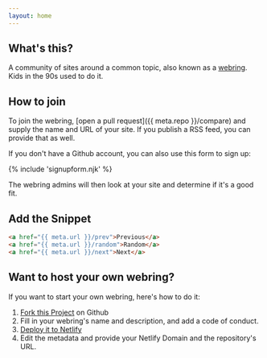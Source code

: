 ```yaml
---
layout: home
---
```


## What's this?

A community of sites around a common topic, also known as a [webring](https://en.wikipedia.org/wiki/Webring). Kids in the 90s used to do it.

## How to join

To join the webring, [open a pull request]({{ meta.repo }}/compare) and supply the name and URL of your site. If you publish a RSS feed, you can provide that as well.

If you don't have a Github account, you can also use this form to sign up:

{% include 'signupform.njk' %}

The webring admins will then look at your site and determine if it's a good fit.

## Add the Snippet

```html 
<a href="{{ meta.url }}/prev">Previous</a>
<a href="{{ meta.url }}/random">Random</a>
<a href="{{ meta.url }}/next">Next</a>
```

## Want to host your own webring?

If you want to start your own webring, here's how to do it:

1. [Fork this Project](https://github.com/maxboeck/webring) on Github
2. Fill in your webring's name and description, and add a code of conduct.
3. [Deploy it to Netlify](https://app.netlify.com/start/deploy?repository=https://github.com/maxboeck/webring)
4. Edit the metadata and provide your Netlify Domain and the repository's URL.

